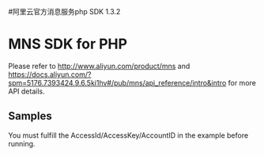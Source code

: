 #阿里云官方消息服务php SDK 1.3.2

# MNS SDK for PHP    
Please refer to http://www.aliyun.com/product/mns and  https://docs.aliyun.com/?spm=5176.7393424.9.6.5ki1hv#/pub/mns/api_reference/intro&intro for more API details.    

## Samples    
You must fulfill the AccessId/AccessKey/AccountID in the example before running.   
